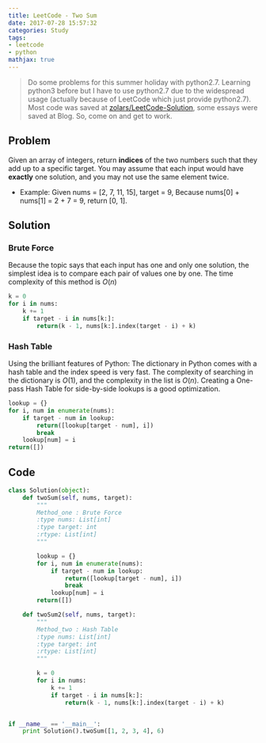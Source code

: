```yaml
---
title: LeetCode - Two Sum
date: 2017-07-28 15:57:32
categories: Study
tags:
- leetcode
- python
mathjax: true
---
```


> Do some problems for this summer holiday with python2.7. Learning python3 before but I have to use python2.7 due to the widespread usage (actually because of LeetCode which just provide python2.7). Most code was saved at [zolars/LeetCode-Solution](https://github.com/zolars/LeetCode-Solution), some essays were saved at Blog. So, come on and get to work.

## Problem

Given an array of integers, return **indices** of the two numbers such that they add up to a specific target.
You may assume that each input would have **exactly** one solution, and you may not use the same element twice.

<!--more-->

-   Example:
    Given nums = [2, 7, 11, 15], target = 9,
    Because nums[0] + nums[1] = 2 + 7 = 9,
    return [0, 1].

<!--more-->

## Solution

### Brute Force

Because the topic says that each input has one and only one solution, the simplest idea is to compare each pair of values one by one.
The time complexity of this method is $O(n)$

```python
k = 0
for i in nums:
    k += 1
    if target - i in nums[k:]:
        return(k - 1, nums[k:].index(target - i) + k)
```

### Hash Table

Using the brilliant features of Python: The dictionary in Python comes with a hash table and the index speed is very fast. The complexity of searching in the dictionary is $O(1)$, and the complexity in the list is $O(n)$.
Creating a One-pass Hash Table for side-by-side lookups is a good optimization.

```python
lookup = {}
for i, num in enumerate(nums):
    if target - num in lookup:
        return([lookup[target - num], i])
        break
    lookup[num] = i
return([])
```

## Code

```python
class Solution(object):
    def twoSum(self, nums, target):
        """
        Method_one : Brute Force
        :type nums: List[int]
        :type target: int
        :rtype: List[int]
        """

        lookup = {}
        for i, num in enumerate(nums):
            if target - num in lookup:
                return([lookup[target - num], i])
                break
            lookup[num] = i
        return([])

    def twoSum2(self, nums, target):
        """
        Method_two : Hash Table
        :type nums: List[int]
        :type target: int
        :rtype: List[int]
        """

        k = 0
        for i in nums:
            k += 1
            if target - i in nums[k:]:
                return(k - 1, nums[k:].index(target - i) + k)


if __name__ == '__main__':
    print Solution().twoSum([1, 2, 3, 4], 6)
```
